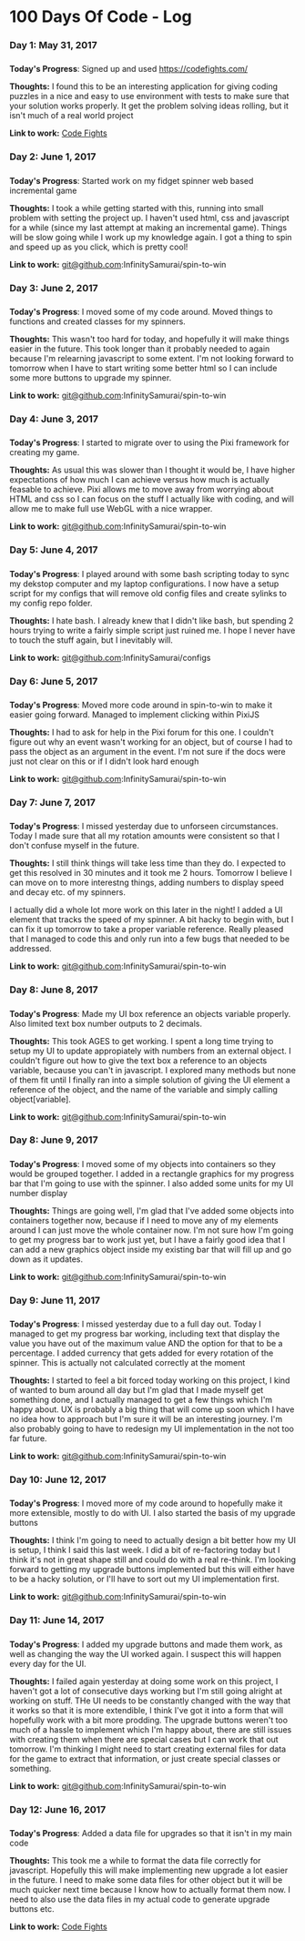 # 100 Days Of Code - Log

### Day 1: May 31, 2017
#####

**Today's Progress**: Signed up and used https://codefights.com/

**Thoughts:** I found this to be an interesting application for giving coding puzzles in a nice and easy to use environment with tests to make sure that your solution works properly. It get the problem solving ideas rolling, but it isn't much of a real world project

**Link to work:** [Code Fights](https://codefights.com/)


### Day 2: June 1, 2017
#####

**Today's Progress**: Started work on my fidget spinner web based incremental
game

**Thoughts:** I took a while getting started with this, running into small
problem with setting the project up. I haven't used html, css and javascript
for a while (since my last attempt at making an incremental game). Things will
be slow going while I work up my knowledge again. I got a thing to spin and
speed up as you click, which is pretty cool!

**Link to work:** git@github.com:InfinitySamurai/spin-to-win

### Day 3: June 2, 2017
#####

**Today's Progress**: I moved some of my code around. Moved things to
functions and created classes for my spinners.

**Thoughts:** This wasn't too hard for today, and hopefully it will make things
easier in the future. This took longer than it probably needed to again because
I'm relearning javascript to some extent. I'm not looking forward to tomorrow
when I have to start writing some better html so I can include some more
buttons to upgrade my spinner.

**Link to work:** git@github.com:InfinitySamurai/spin-to-win

### Day 4: June 3, 2017
#####

**Today's Progress**: I started to migrate over to using the Pixi framework for
creating my game.

**Thoughts:** As usual this was slower than I thought it would be, I have
higher expectations of how much I can achieve versus how much is actually
feasable to achieve. Pixi allows me to move away from worrying about HTML and
css so I can focus on the stuff I actually like with coding, and will allow me
to make full use WebGL with a nice wrapper.

**Link to work:** git@github.com:InfinitySamurai/spin-to-win

### Day 5: June 4, 2017
#####

**Today's Progress**: I played around with some bash scripting today to sync my dekstop computer and my laptop configurations. I now have a setup script for my configs that will remove old config files and create sylinks to my config repo folder.

**Thoughts:** I hate bash. I already knew that I didn't like bash, but spending 2 hours trying to write a fairly simple script just ruined me. I hope I never have to touch the stuff again, but I inevitably will.

**Link to work:** git@github.com:InfinitySamurai/configs


### Day 6: June 5, 2017
#####

**Today's Progress**: Moved more code around in spin-to-win to make it easier going forward. Managed to implement clicking within PixiJS

**Thoughts:** I had to ask for help in the Pixi forum for this one. I couldn't figure out why an event wasn't working for an object, but of course I had to pass the object as an argument in the event. I'm not sure if the docs were just not clear on this or if I didn't look hard enough

**Link to work:** git@github.com:InfinitySamurai/spin-to-win

### Day 7: June 7, 2017
#####

**Today's Progress**: I missed yesterday due to unforseen circumstances. Today
I made sure that all my rotation amounts were consistent so that I don't
confuse myself in the future. 

**Thoughts:** I still think things will take less time than they do. I expected
to get this resolved in 30 minutes and it took me 2 hours. Tomorrow I believe I
can move on to more interestng things, adding numbers to display speed and
decay etc. of my spinners.

I actually did a whole lot more work on this later in the night! I added a UI
element that tracks the speed of my spinner. A bit hacky to begin with, but I
can fix it up tomorrow to take a proper variable reference. Really pleased that
I managed to code this and only run into a few bugs that needed to be
addressed.

**Link to work:** git@github.com:InfinitySamurai/spin-to-win

### Day 8: June 8, 2017
#####

**Today's Progress**: Made my UI box reference an objects variable properly.
Also limited text box number outputs to 2 decimals.

**Thoughts:** This took AGES to get working. I spent a long time trying to
setup my UI to update appropiately with numbers from an external object. I
couldn't figure out how to give the text box a reference to an objects
variable, because you can't in javascript. I explored many methods but none of
them fit until I finally ran into a simple solution of giving the UI element a
reference of the object, and the name of the variable and simply calling
object[variable].

**Link to work:** git@github.com:InfinitySamurai/spin-to-win

### Day 8: June 9, 2017
#####

**Today's Progress**: I moved some of my objects into containers so they would
be grouped together. I added in a rectangle graphics for my progress bar that
I'm going to use with the spinner. I also added some units for my UI number
display

**Thoughts:** Things are going well, I'm glad that I've added some objects into
containers together now, because if I need to move any of my elements around I
can just move the whole container now. I'm not sure how I'm going to get my
progress bar to work just yet, but I have a fairly good idea that I can add a
new graphics object inside my existing bar that will fill up and go down as it
updates.

**Link to work:** git@github.com:InfinitySamurai/spin-to-win

### Day 9: June 11, 2017
#####

**Today's Progress**: I missed yesterday due to a full day out. Today I managed
to get my progress bar working, including text that display the value you have
out of the maximum value AND the option for that to be a percentage. I added
currency that gets added for every rotation of the spinner. This is actually
not calculated correctly at the moment

**Thoughts:** I started to feel a bit forced today working on this project, I
kind of wanted to bum around all day but I'm glad that I made myself get
something done, and I actually managed to get a few things which I'm happy
about. UX is probably a big thing that will come up soon which I have no idea
how to approach but I'm sure it will be an interesting journey. I'm also
probably going to have to redesign my UI implementation in the not too far
future.

**Link to work:** git@github.com:InfinitySamurai/spin-to-win

### Day 10: June 12, 2017
#####

**Today's Progress**: I moved more of my code around to hopefully make it more
extensible, mostly to do with UI. I also started the basis of my upgrade
buttons

**Thoughts:** I think I'm going to need to actually design a bit better how my
UI is setup, I think I said this last week. I did a bit of re-factoring today
but I think it's not in great shape still and could do with a real re-think.
I'm looking forward to getting my upgrade buttons implemented but this will
either have to be a hacky solution, or I'll have to sort out my UI
implementation first.

**Link to work:** git@github.com:InfinitySamurai/spin-to-win

### Day 11: June 14, 2017
#####

**Today's Progress**: I added my upgrade buttons and made them work, as well as
changing the way the UI worked again. I suspect this will happen every day for
the UI. 

**Thoughts:** I failed again yesterday at doing some work on this project, I
haven't got a lot of consecutive days working but I'm still going alright at
working on stuff. THe UI needs to be constantly changed with the way that it
works so that it is more extendible, I think I've got it into a form that will
hopefully work with a bit more prodding. The upgrade buttons weren't too much
of a hassle to implement which I'm happy about, there are still issues with
creating them when there are special cases but I can work that out tomorrow.
I'm thinking I might need to start creating external files for data for the
game to extract that information, or just create special classes or something. 

**Link to work:** git@github.com:InfinitySamurai/spin-to-win

### Day 12: June 16, 2017
#####

**Today's Progress**: Added a data file for upgrades so that it isn't in my
main code

**Thoughts:** This took me a while to format the data file correctly for
javascript. Hopefully this will make implementing new upgrade a lot easier in
the future. I need to make some data files for other object but it will be
much quicker next time because I know how to actually format them now. I need
to also use the data files in my actual code to generate upgrade buttons etc.

**Link to work:** [Code Fights](https://codefights.com/)


